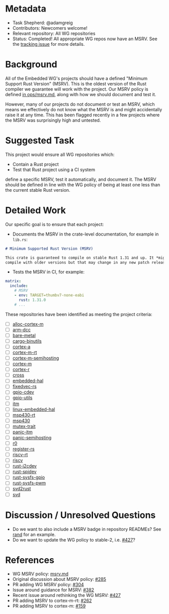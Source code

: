 # Metadata

* Task Shepherd: @adamgreig
* Contributors: Newcomers welcome!
* Relevant repository: All WG repositories
* Status: Completed! All appropriate WG repos now have an MSRV.
  See the [tracking issue](https://github.com/rust-embedded/wg/issues/445)
  for more details.

# Background

All of the Embedded WG's projects should have a defined "Minimum Support Rust
Version" (MSRV). This is the oldest version of the Rust compiler we guarantee
will work with the project. Our MSRV policy is defined
[in ops/msrv.md](https://github.com/rust-embedded/wg/blob/master/ops/msrv.md),
along with how we should document and test it.

However, many of our projects do not document or test an MSRV, which means we
effectively do not know what the MSRV is and might accidentally raise it at
any time. This has been flagged recently in a few projects where the MSRV was
surprisingly high and untested.

# Suggested Task

This project would ensure all WG repositories which:

* Contain a Rust project
* Test that Rust project using a CI system

define a specific MSRV, test it automatically, and document it. The MSRV should
be defined in line with the WG policy of being at least one less than the
current stable Rust version.

# Detailed Work

Our specific goal is to ensure that each project:

* Documents the MSRV in the crate-level documentation, for example in `lib.rs`:

```markdown
# Minimum Supported Rust Version (MSRV)

This crate is guaranteed to compile on stable Rust 1.31 and up. It *might*
compile with older versions but that may change in any new patch release.
```

* Tests the MSRV in CI, for example:

```yaml
matrix:
  include:
    # MSRV
    - env: TARGET=thumbv7-none-eabi
      rust: 1.31.0
    # ...
```

These repositories have been identified as meeting the project criteria:

* [ ] [alloc-cortex-m](https://github.com/rust-embedded/alloc-cortex-m)
* [ ] [arm-dcc](https://github.com/rust-embedded/arm-dcc)
* [ ] [bare-metal](https://github.com/rust-embedded/bare-metal)
* [ ] [cargo-binutils](https://github.com/rust-embedded/cargo-binutils)
* [ ] [cortex-a](https://github.com/rust-embedded/cortex-a)
* [ ] [cortex-m-rt](https://github.com/rust-embedded/cortex-m-rt)
* [ ] [cortex-m-semihosting](https://github.com/rust-embedded/cortex-m-semihosting)
* [ ] [cortex-m](https://github.com/rust-embedded/cortex-m)
* [ ] [cortex-r](https://github.com/rust-embedded/patterns)
* [ ] [cross](https://github.com/rust-embedded/cross)
* [ ] [embedded-hal](https://github.com/rust-embedded/embedded-hal)
* [ ] [fixedvec-rs](https://github.com/rust-embedded/fixedvec-rs)
* [ ] [gpio-cdev](https://github.com/rust-embedded/gpio-cdev)
* [ ] [gpio-utils](https://github.com/rust-embedded/gpio-utils)
* [ ] [itm](https://github.com/rust-embedded/itm)
* [ ] [linux-embedded-hal](https://github.com/rust-embedded/linux-embedded-hal)
* [ ] [msp430-rt](https://github.com/rust-embedded/msp430-rt)
* [ ] [msp430](https://github.com/rust-embedded/msp430)
* [ ] [mutex-trait](https://github.com/rust-embedded/mutex-trait)
* [ ] [panic-itm](https://github.com/rust-embedded/panic-itm)
* [ ] [panic-semihosting](https://github.com/rust-embedded/panic-semihosting)
* [ ] [r0](https://github.com/rust-embedded/r0)
* [ ] [register-rs](https://github.com/rust-embedded/register-rs)
* [ ] [riscv-rt](https://github.com/rust-embedded/riscv-rt)
* [ ] [riscv](https://github.com/rust-embedded/riscv)
* [ ] [rust-i2cdev](https://github.com/rust-embedded/rust-i2cdev)
* [ ] [rust-spidev](https://github.com/rust-embedded/rust-spidev)
* [ ] [rust-sysfs-gpio](https://github.com/rust-embedded/rust-sysfs-gpio)
* [ ] [rust-sysfs-pwm](https://github.com/rust-embedded/rust-sysfs-pwm)
* [ ] [svd2rust](https://github.com/rust-embedded/svd2rust)
* [ ] [svd](https://github.com/rust-embedded/svd)

# Discussion / Unresolved Questions

* Do we want to also include a MSRV badge in repository READMEs? See
  [rand](https://github.com/rust-random/rand) for an example.
* Do we want to update the WG policy to stable-2, i.e.
  [#427](https://github.com/rust-embedded/wg/issues/427)?

# References

* WG MSRV policy: [msrv.md](https://github.com/rust-embedded/wg/blob/master/ops/msrv.md)
* Original discussion about MSRV policy: [#285](https://github.com/rust-embedded/wg/issues/285)
* PR adding WG MSRV policy: [#304](https://github.com/rust-embedded/wg/pull/304)
* Issue around guidance for MSRV: [#382](https://github.com/rust-embedded/wg/issues/382)
* Recent issue around rethinking the WG MSRV: [#427](https://github.com/rust-embedded/wg/issues/427)
* PR adding MSRV to cortex-m-rt: [#262](https://github.com/rust-embedded/cortex-m-rt/pull/262)
* PR adding MSRV to cortex-m: [#159](https://github.com/rust-embedded/cortex-m/pull/159)
